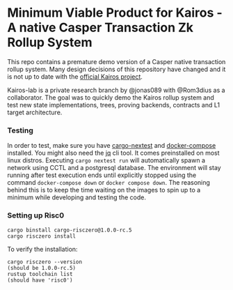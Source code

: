 # Minimum Viable Product for Kairos - A native Casper Transaction Zk Rollup System
This repo contains a premature demo version of a Casper native transaction rollup system. Many design decisions of this repository have changed and it is not up to date with the [official Kairos project](https://github.com/cspr-rad/kairos). 

Kairos-lab is a private research branch by @jonas089 with @Rom3dius as a collaborator. The goal was to quickly demo the Kairos rollup system and test new state implementations, trees, proving backends, contracts and L1 target architecture. 

### Testing
In order to test, make sure you have [cargo-nextest](https://nexte.st) and [docker-compose](https://docs.docker.com/compose/install/#scenario-two-install-the-compose-plugin) installed.
You might also need the [jq](https://jqlang.github.io/jq/) cli tool. It comes preinstalled on most linux distros.
Executing `cargo nextest run` will automatically spawn a network using CCTL and a postgresql database.
The environment will stay running after test execution ends until explicitly stopped using the command `docker-compose down` or `docker compose down`. The reasoning behind this is to keep the time waiting on the images to spin up to a minimum while developing and testing the code.

### Setting up Risc0

```
cargo binstall cargo-risczero@1.0.0-rc.5
cargo risczero install
```

To verify the installation:

```
cargo risczero --version 
(should be 1.0.0-rc.5)
rustup toolchain list 
(should have 'risc0')
```